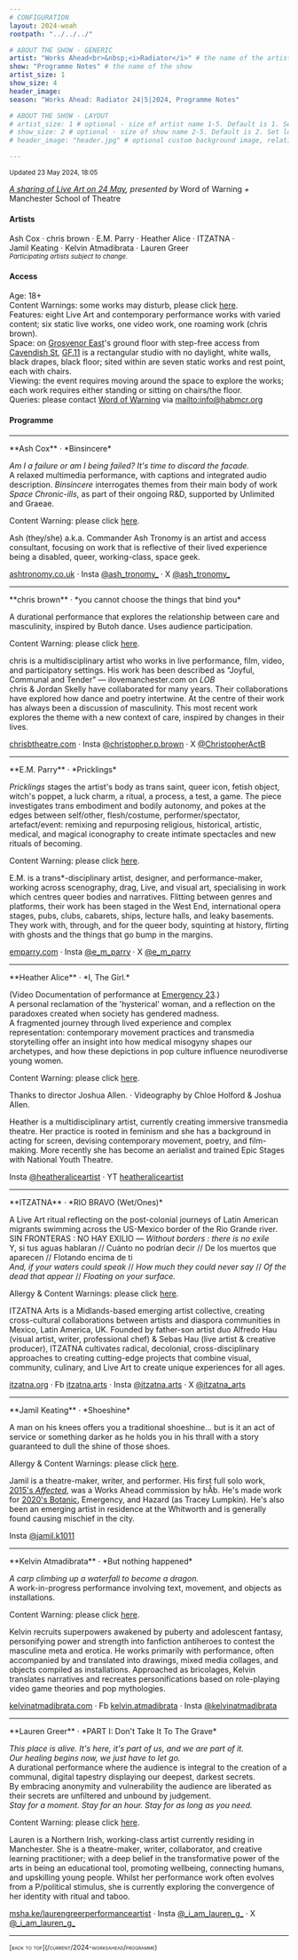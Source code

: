 ```yaml
---
# CONFIGURATION
layout: 2024-woah
rootpath: "../../../"

# ABOUT THE SHOW - GENERIC
artist: "Works Ahead<br>&nbsp;<i>Radiator</i>" # the name of the artist or company
show: "Programme Notes" # the name of the show
artist_size: 1
show_size: 4
header_image:  
season: "Works Ahead: Radiator 24|5|2024, Programme Notes"

# ABOUT THE SHOW - LAYOUT
# artist_size: 1 # optional - size of artist name 1-5. Default is 1. Set longer names to lower values
# show_size: 2 # optional - size of show name 2-5. Default is 2. Set longer names to lower values
# header_image: "header.jpg" # optional custom background image, relative to current page

---
```

<small>Updated 23 May 2024, 18:05</small>         
        
*[A sharing of Live Art on 24 May](/current/2024-worksahead), presented by* Word of Warning *+* Manchester School of Theatre         
         
#### Artists         
Ash&nbsp;Cox&nbsp;· chris&nbsp;brown&nbsp;· E.M.&nbsp;Parry&nbsp;· Heather&nbsp;Alice&nbsp;· ITZATNA&nbsp;· Jamil&nbsp;Keating&nbsp;· Kelvin&nbsp;Atmadibrata&nbsp;· Lauren&nbsp;Greer<br><small>*Participating artists subject to change.*</small>         
        
#### Access         
Age: 18+<br>Content Warnings: some works may disturb, please click [here](/warnings).<br>Features: eight Live Art and contemporary performance works with varied content; six static live works, one video work, one roaming work (chris brown).<br>Space: on <a href="https://mmu.ac.uk/about-us/buildings/grosvenor-east" target="_blank">Grosvenor East</a>'s ground floor with step-free access from <a href="https://maps.app.goo.gl/rbygBfertWJHGypC8" target="_blank">Cavendish St</a>, <a href="https://venues.mmu.ac.uk/wp-content/uploads/sites/420/2021/05/Arts-and-Humanities-Ground-reduced.pdf" target="_blank">GF.11</a> is a rectangular studio with no daylight, white walls, black drapes, black floor; sited within are seven static works and rest point, each with chairs.<br>Viewing: the event requires moving around the space to explore the works; each work requires either standing or sitting on chairs/the floor.<br>Queries: please contact [Word of Warning](/) via <mailto:info@habmcr.org>         
         
#### Programme         
<hr>         
**Ash Cox** · *Binsincere*          
         
*Am I a failure or am I being failed? It's time to discard the facade.*<br>A relaxed multimedia performance, with captions and integrated audio description. *Binsincere* interrogates themes from their main body of work *Space Chronic-ills*, as part of their ongoing R&D, supported by Unlimited and Graeae.          
          
Content Warning: please click [here](/warnings).         
         
Ash (they/she) a.k.a. Commander Ash Tronomy is an artist and access consultant, focusing on work that is reflective of their lived experience being a disabled, queer, working-class, space geek.          
         
<a href="https://ashtronomy.co.uk" target="_blank">ashtronomy.co.uk</a> · Insta <a href="https://instagram.com/ash_tronomy_" target="_blank">@ash_tronomy_</a> · X <a href="https://twitter.com/ash_tronomy_" target="_blank">@ash_tronomy_</a>         
<hr>          
**chris brown** · *you cannot choose the things that bind you*         
         
A durational performance that explores the relationship between care and masculinity, inspired by Butoh dance. Uses audience participation.          
          
Content Warning: please click [here](/warnings).         
         
chris is a multidisciplinary artist who works in live performance, film, video, and participatory settings. His work has been described as "Joyful, Communal and Tender" — ilovemanchester.com on *LOB*<br>chris & Jordan Skelly have collaborated for many years. Their collaborations have explored how dance and poetry intertwine. At the centre of their work has always been a discussion of masculinity. This most recent work explores the theme with a new context of care, inspired by changes in their lives.         
         
<a href="https://chrisbtheatre.com" target="_blank">chrisbtheatre.com</a> · Insta <a href="https://instagram.com/christopher.p.brown" target="_blank">@christopher.p.brown</a> · X <a href="https://twitter.com/ChristopherActB" target="_blank">@ChristopherActB</a>         
<hr>          
**E.M. Parry** · *Pricklings*          
         
*Pricklings* stages the artist's body as trans saint, queer icon, fetish object, witch's poppet, a luck charm, a ritual, a process, a test, a game. The piece investigates trans embodiment and bodily autonomy, and pokes at the edges between self/other, flesh/costume, performer/spectator, artefact/event: remixing and repurposing religious, historical, artistic, medical, and magical iconography to create intimate spectacles and new rituals of becoming.          
         
Content Warning: please click [here](/warnings).         
         
E.M. is a trans\*-disciplinary artist, designer, and performance-maker, working across scenography, drag, Live, and visual art, specialising in work which centres queer bodies and narratives. Flitting between genres and platforms, their work has been staged in the West End, international opera stages, pubs, clubs, cabarets, ships, lecture halls, and leaky basements. They work with, through, and for the queer body, squinting at history, flirting with ghosts and the things that go bump in the margins.          
         
<a href="https://emparry.com" target="_blank">emparry.com</a> · Insta <a href="https://instagram.com/e_m_parry" target="_blank">@e\_m\_parry</a> · X <a href="https://twitter.com/e_m_parry" target="_blank">@e\_m\_parry</a>         
<hr>         
**Heather Alice** · *I, The Girl.*         
         
(Video Documentation of performance at [Emergency 23](/archive/2023-emergency/evening).)<br>A personal reclamation of the 'hysterical' woman, and a reflection on the paradoxes created when society has gendered madness.<br>A fragmented journey through lived experience and complex representation: contemporary movement practices and transmedia storytelling offer an insight into how medical misogyny shapes our archetypes, and how these depictions in pop culture influence neurodiverse young women.         
         
Content Warning: please click [here](/warnings).         
         
Thanks to director Joshua Allen. · Videography by Chloe Holford & Joshua Allen.         
         
Heather is a multidisciplinary artist, currently creating immersive transmedia theatre. Her practice is rooted in feminism and she has a background in acting for screen, devising contemporary movement, poetry, and film-making. More recently she has become an aerialist and trained Epic Stages with National Youth Theatre.         
         
Insta <a href="https://instagram.com/heatheraliceartist" target="_blank">@heatheraliceartist</a> · YT <a href="https://youtube.com/@heatheraliceartist" target="_blank">heatheraliceartist</a>        
<hr>         
**ITZATNA** · *RIO BRAVO (Wet/Ones)*         
         
A Live Art ritual reflecting on the post-colonial journeys of Latin American migrants swimming across the US-Mexico border of the Rio Grande river.<br>SIN FRONTERAS : NO HAY EXILIO — *Without borders : there is no exile*<br>Y, si tus aguas hablaran // Cuánto no podrían decir // De los muertos que aparecen // Flotando encima de ti<br>*And, if your waters could speak* // *How much they could never say* // *Of the dead that appear* // *Floating on your surface.*          
          
Allergy & Content Warnings: please click [here](/warnings).         
         
ITZATNA Arts is a Midlands-based emerging artist collective, creating cross-cultural collaborations between artists and diaspora communities in Mexico, Latin America, UK. Founded by father-son artist duo Alfredo Hau (visual artist, writer, professional chef) & Sebas Hau (live artist & creative producer), ITZATNA cultivates radical, decolonial, cross-disciplinary approaches to creating cutting-edge projects that combine visual, community, culinary, and Live Art to create unique experiences for all ages.          
         
<a href="https://itzatna.org" target="_blank">itzatna.org</a> · Fb <a href="https://facebook.com/itzatna.arts" target="_blank">itzatna.arts</a> · Insta <a href="https://instagram.com/itzatna.arts" target="_blank">@itzatna.arts</a> · X <a href="https://twitter.com/itzatna_arts" target="_blank">@itzatna\_arts</a>         
<hr>         
**Jamil Keating** · *Shoeshine*         
         
A man on his knees offers you a traditional shoeshine… but is it an act of service or something darker as he holds you in his thrall with a story guaranteed to dull the shine of those shoes.         
         
Allergy & Content Warnings: please click [here](/warnings).         
         
Jamil is a theatre-maker, writer, and performer. His first full solo work, [2015's *Affected*](/archive/2015-worksahead/keating), was a Works Ahead commission by hÅb. He's made work for [2020's Botanic](/archive/2020-autumnwinter/botanic), Emergency, and Hazard (as Tracey Lumpkin). He's also been an emerging artist in residence at the Whitworth and is generally found causing mischief in the city.         
         
Insta <a href="https://instagram.com/jamil.k1011" target="_blank">@jamil.k1011</a>         
<hr>         
**Kelvin Atmadibrata** · *But nothing happened*         
          
*A carp climbing up a waterfall to become a dragon.*<br>A work-in-progress performance involving text, movement, and objects as installations.         
         
Content Warning: please click [here](/warnings).         
         
Kelvin recruits superpowers awakened by puberty and adolescent fantasy, personifying power and strength into fanfiction antiheroes to contest the masculine meta and erotica. He works primarily with performance, often accompanied by and translated into drawings, mixed media collages, and objects compiled as installations. Approached as bricolages, Kelvin translates narratives and recreates personifications based on role-playing video game theories and pop mythologies.         
         
<a href="https://kelvinatmadibrata.com" target="_blank">kelvinatmadibrata.com</a> · Fb <a href="https://facebook.com/kelvin.atmadibrata" target="_blank">kelvin.atmadibrata</a> · Insta <a href="https://instagram.com/kelvinatmadibrata" target="_blank">@kelvinatmadibrata</a>         
<hr>        
**Lauren Greer** · *PART I: Don't Take It To The Grave*        
        
*This place is alive. It's here, it's part of us, and we are part of it.<br>Our healing begins now, we just have to let go.*<br>A durational performance where the audience is integral to the creation of a communal, digital tapestry displaying our deepest, darkest secrets.<br>By embracing anonymity and vulnerability the audience are liberated as their secrets are unfiltered and unbound by judgement.<br>*Stay for a moment. Stay for an hour. Stay for as long as you need.*         
         
Content Warning: please click [here](/warnings).         
         
Lauren is a Northern Irish, working-class artist currently residing in Manchester. She is a theatre-maker, writer, collaborator, and creative learning practitioner; with a deep belief in the transformative power of the arts in being an educational tool, promoting wellbeing, connecting humans, and  upskilling young people. Whilst her performance work often evolves from a P/political stimulus, she is currently exploring the convergence of her identity with ritual and taboo.        
        
<a href="https://msha.ke/laurengreerperformanceartist" target="_blank">msha.ke/laurengreerperformanceartist</a> · Insta <a href="https://instagram.com/_i_am_lauren_g_" target="_blank">@\_i\_am\_lauren\_g\_</a> · X <a href="https://twitter.com/_i_am_lauren_g_" target="_blank">@\_i\_am\_lauren\_g\_</a>          
<hr>         
<small><span style='font-variant: small-caps'>[back to top](/current/2024-worksahead/programme)</span></small>
